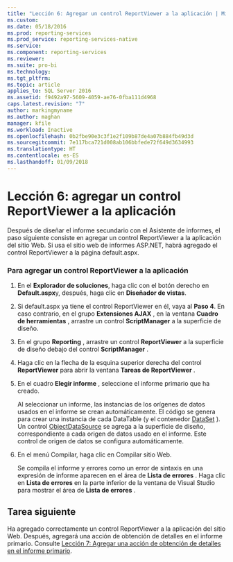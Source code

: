 ```yaml
---
title: "Lección 6: Agregar un control ReportViewer a la aplicación | Microsoft Docs"
ms.custom: 
ms.date: 05/18/2016
ms.prod: reporting-services
ms.prod_service: reporting-services-native
ms.service: 
ms.component: reporting-services
ms.reviewer: 
ms.suite: pro-bi
ms.technology: 
ms.tgt_pltfrm: 
ms.topic: article
applies_to: SQL Server 2016
ms.assetid: f9492a97-5609-4059-ae76-0fba111d4968
caps.latest.revision: "7"
author: markingmyname
ms.author: maghan
manager: kfile
ms.workload: Inactive
ms.openlocfilehash: 0b2fbe90e3c3f1e2f109b87de4a07b884fb49d3d
ms.sourcegitcommit: 7e117bca721d008ab106bbfede72f649d3634993
ms.translationtype: HT
ms.contentlocale: es-ES
ms.lasthandoff: 01/09/2018
---
```

# <a name="lesson-6-add-a-reportviewer-control-to-the-application"></a>Lección 6: agregar un control ReportViewer a la aplicación
Después de diseñar el informe secundario con el Asistente de informes, el paso siguiente consiste en agregar un control ReportViewer a la aplicación del sitio Web. Si usa el sitio web de informes ASP.NET, habrá agregado el control ReportViewer a la página default.aspx.   
  
### <a name="to-add-a-reportviewer-control-to-the-application"></a>Para agregar un control ReportViewer a la aplicación  
  
1.  En el **Explorador de soluciones**, haga clic con el botón derecho en **Default.aspx**y, después, haga clic en **Diseñador de vistas**.  
  
2.  Si default.aspx ya tiene el control ReportViewer en él, vaya al **Paso 4**. En caso contrario, en el grupo **Extensiones AJAX** , en la ventana **Cuadro de herramientas** , arrastre un control **ScriptManager** a la superficie de diseño.  
  
3.  En el grupo **Reporting** , arrastre un control **ReportViewer** a la superficie de diseño debajo del control **ScriptManager** .  
  
4.  Haga clic en la flecha de la esquina superior derecha del control **ReportViewer** para abrir la ventana **Tareas de ReportViewer** .  
  
5.  En el cuadro **Elegir informe** , seleccione el informe primario que ha creado.  
  
    Al seleccionar un informe, las instancias de los orígenes de datos usados en el informe se crean automáticamente. El código se genera para crear una instancia de cada DataTable (y el contenedor [DataSet](http://msdn.microsoft.com/library/system.data.dataset.aspx) ). Un control [ObjectDataSource](http://msdn.microsoft.com/library/system.web.ui.webcontrols.objectdatasource.aspx) se agrega a la superficie de diseño, correspondiente a cada origen de datos usado en el informe. Este control de origen de datos se configura automáticamente.  
  
6.  En el menú Compilar, haga clic en Compilar sitio Web.  
  
    Se compila el informe y errores como un error de sintaxis en una expresión de informe aparecen en el área de **Lista de errores** . Haga clic en **Lista de errores** en la parte inferior de la ventana de Visual Studio para mostrar el área de **Lista de errores** .  
  
## <a name="next-task"></a>Tarea siguiente  
Ha agregado correctamente un control ReportViewer a la aplicación del sitio Web. Después, agregará una acción de obtención de detalles en el informe primario. Consulte [Lección 7: Agregar una acción de obtención de detalles en el informe primario](../reporting-services/lesson-7-add-drillthrough-action-on-parent-report.md).  
  

